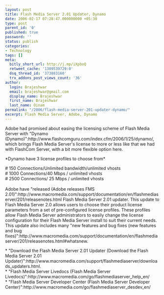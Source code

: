 ```yaml
---
layout: post
title: Flash Media Server 2.01 Updater, Dynamo
date: 2006-02-17 07:28:47.000000000 +05:30
type: post
parent_id: '0'
published: true
password: ''
status: publish
categories:
- Technology
tags: []
meta:
  bitly_short_url: http://j.mp/iXpboQ
  retweet_cache: '1309539729:0'
  dsq_thread_id: '373883160'
  trx_addons_post_views_count: '36'
author:
  login: Brajeshwar
  email: brajeshwar@gmail.com
  display_name: Brajeshwar
  first_name: Brajeshwar
  last_name: Oinam
permalink: "/2006/flash-media-server-201-updater-dynamo/"
excerpt: Flash Media Server, Adobe, Dynamo
---
```

<p>Adobe had promised about easing the licensing scheme of Flash Media Server with "Dynamo (Dynamo)":http://www.flashcomguru.com/index.cfm/2006/1/25/dynamo/, which brings Flash Media Server's license to more or less like that we had with FlashCom Server, with a bit more flexible option here.</p>
<p>*Dynamo have 3 license profiles to choose from*</p>
<p># 150 Connections/Unlimited bandwidth/unlimited vhosts<br />
# 1000 Connections/40 Mbps / unlimited vhosts<br />
# 2500 Connections/ 25 Mbps / unlimited vhosts<br />
<!--more--><br />
Adobe have "released (Adobe releases FMS 2.01)":http://www.macromedia.com/support/documentation/en/flashmediaserver/201/releasenotes.html Flash Media Server 2.01 updater. This update to Flash Media Server 2.0 allows users to choose their product license parameters from a set of pre-configured license profiles. These profiles allow Flash Media Server administrators to easily change the license configuration for their Flash Media Server install to suit their current needs. This update also includes many "new features and bug fixes (new features and bug fixes)":http://www.macromedia.com/support/documentation/en/flashmediaserver/201/releasenotes.html#whatsnew.</p>
<p>* "Download the Flash Media Server 2.01 Updater (Download the Flash Media Server 2.01 Updater)":http://www.macromedia.com/support/flashmediaserver/downloads_updaters.html.<br />
* "Flash Media Server Livedocs (Flash Media Server Livedocs)":http://www.macromedia.com/go/flashmediaserver_help_en/<br />
* "Flash Media Server Developer Center (Flash Media Server Developer Center)":http://www.macromedia.com/go/flashmediaserver_desdev_en/</p>
